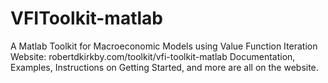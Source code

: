 # VFIToolkit-matlab
A Matlab Toolkit for Macroeconomic Models using Value Function Iteration
Website: robertdkirkby.com/toolkit/vfi-toolkit-matlab
Documentation, Examples, Instructions on Getting Started, and more are all on the website.
